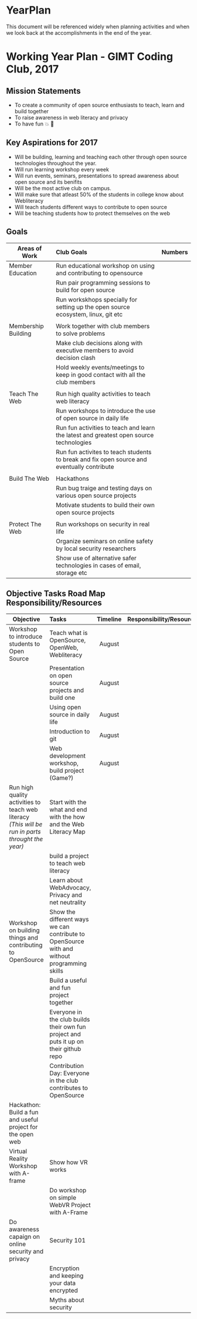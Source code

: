 # YearPlan
This document will be referenced widely when planning activities and when we look back at the accomplishments in the end of the year.

# Working Year Plan  - GIMT Coding Club, 2017

## Mission Statements
- To create a community of open source enthusiasts to teach, learn and build together
- To raise awareness in web literacy and privacy
- To have fun :boom: :tada:

## Key Aspirations for 2017

* Will be building, learning and teaching each other through open source technologies throughout the year.
* Will run learning workshop every week
* Will run events, seminars, presentations to spread awareness about open source and its benifits
* Will be the most active club on campus.
* Will make sure that atleast 50% of the students in college know about Webliteracy
* Will teach students different ways to contribute to open source
* Will be teaching students how to protect themselves on the web

## Goals

| Areas of Work     | Club Goals              | Numbers |
| ---------------   |:-------------------------| :------:|
| Member Education  | Run educational workshop on using and contributing to opensource ||
|                   | Run pair programming sessions to build for open source ||
|                   | Run workskhops specially for setting up the open source ecosystem, linux, git etc ||
|                   |                                                                                                                | |
| Membership Building | Work together with club members to solve problems                                                            | |
|                   |   Make club decisions along with executive members to avoid decision clash                                     | |
|                   |   Hold weekly events/meetings to keep in good contact with all the club members                                | |
|                   |                                                                                                                | |
| Teach The Web     |   Run high quality activities to teach web literacy                                                            | |
|                   |   Run workshops to introduce the use of open source in daily life                                              | |
|                   |   Run fun activities to teach and learn the latest and greatest open source technologies | |
|                   |   Run fun activites to teach students to break and fix open source and eventually contribute                   | |
|                   |                                                                                                                | |
| Build The Web     |   Hackathons                                                                                                   | |
|                   |   Run bug traige and testing days on various open source projects                                              | |
|                   |   Motivate students to build their own open source projects                                                    | |
|                   |                                                                                                                | |
| Protect The Web   |   Run workshops on security in real life                                                                       | |
|                   |   Organize seminars on online safety by local security researchers                                             | |
|                   |   Show use of alternative safer technologies in cases of email, storage etc                                    | |

## Objective	Tasks	Road Map	Responsibility/Resources

| Objective        | Tasks              | Timeline  |  Responsibility/Resources |
| ---------------- |:-------------------| :--------:|:--------------------------|
| Workshop to introduce students to Open Source  | Teach what is OpenSource, OpenWeb, Webliteracy | August | |
| | Presentation on open source projects and build one | August | |
| | Using open source in daily life | August | |
| | Introduction to git | August | |
| | Web development workshop, build project (Game?) | August | |
| Run high quality activities to teach web literacy *(This will be run in parts throught the year)*| Start with the what and end with the how and the Web Literacy Map |   |
| | build a project to teach web literacy |   |
| | Learn about WebAdvocacy, Privacy and net neutrality |   |
| Workshop on building things and contributing to OpenSource | Show the different ways we can contribute to OpenSource with and without programming skills |   |
| | Build a useful and fun project together |   |
| | Everyone in the club builds their own fun project and puts it up on their github repo |   |
| | Contribution Day: Everyone in the club contributes to OpenSource |   |
| Hackathon: Build a fun and useful project for the open web | |   |
| Virtual Reality Workshop with A-frame | Show how VR works |   |
| | Do workshop on simple WebVR Project with A-Frame |   |
| Do awareness capaign on online security and privacy | Security 101 |   |
| | Encryption and keeping your data encrypted |   |
| | Myths about security |   |
